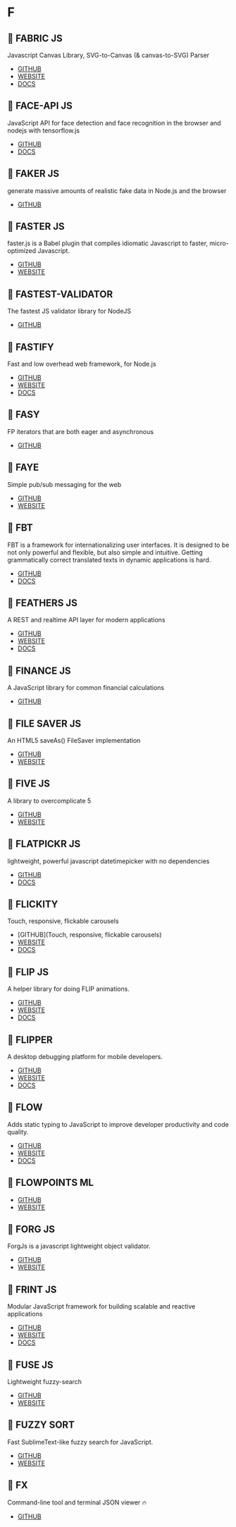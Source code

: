 # F

## :rocket: FABRIC JS

Javascript Canvas Library, SVG-to-Canvas (& canvas-to-SVG) Parser

* [GITHUB](https://github.com/fabricjs/fabric.js)
* [WEBSITE](http://fabricjs.com/)
* [DOCS](http://fabricjs.com/docs/)

## :rocket: FACE-API JS

JavaScript API for face detection and face recognition in the browser and nodejs with tensorflow.js

* [GITHUB](https://github.com/justadudewhohacks/face-api.js)
* [DOCS](https://justadudewhohacks.github.io/face-api.js/docs/globals.html)

## :rocket: FAKER JS

generate massive amounts of realistic fake data in Node.js and the browser

* [GITHUB](https://github.com/Marak/faker.js)

## :rocket: FASTER JS

faster.js is a Babel plugin that compiles idiomatic Javascript to faster, micro-optimized Javascript.

* [GITHUB](https://github.com/vzhou842/faster.js)
* [WEBSITE](https://www.npmjs.com/package/faster.js)

## :rocket: FASTEST-VALIDATOR

The fastest JS validator library for NodeJS

* [GITHUB](https://github.com/icebob/fastest-validator)

## :rocket: FASTIFY

Fast and low overhead web framework, for Node.js

* [GITHUB](https://github.com/fastify/fastify)
* [WEBSITE](https://www.fastify.io/)
* [DOCS](https://www.fastify.io/docs/latest/)

## :rocket: FASY

FP iterators that are both eager and asynchronous

* [GITHUB](https://github.com/getify/fasy)

## :rocket: FAYE

Simple pub/sub messaging for the web

* [GITHUB](https://github.com/faye/faye)
* [WEBSITE](https://faye.jcoglan.com/)

## :rocket: FBT

FBT is a framework for internationalizing user interfaces. It is designed to be not only powerful and flexible, but also simple and intuitive. Getting grammatically correct translated texts in dynamic applications is hard.

* [GITHUB](https://github.com/facebookincubator/fbt)
* [DOCS](https://facebookincubator.github.io/fbt/)

## :rocket: FEATHERS JS

A REST and realtime API layer for modern applications

* [GITHUB](https://github.com/feathersjs/feathers)
* [WEBSITE](https://feathersjs.com/)
* [DOCS](http://docs.feathersjs.com/)

## :rocket: FINANCE JS

A JavaScript library for common financial calculations

* [GITHUB](https://github.com/ebradyjobory/finance.js)

## :rocket: FILE SAVER JS

An HTML5 saveAs() FileSaver implementation

* [GITHUB](https://github.com/eligrey/FileSaver.js)
* [WEBSITE](https://eligrey.com/blog/saving-generated-files-on-the-client-side/)

## :rocket: FIVE JS

A library to overcomplicate 5

* [GITHUB](https://github.com/jackdclark/five)
* [WEBSITE](https://five.js.org/)

## :rocket: FLATPICKR JS

lightweight, powerful javascript datetimepicker with no dependencies

* [GITHUB](https://github.com/flatpickr/flatpickr)
* [DOCS](https://flatpickr.js.org/)

## :rocket: FLICKITY

Touch, responsive, flickable carousels

* [GITHUB](Touch, responsive, flickable carousels)
* [WEBSITE](https://flickity.metafizzy.co/)
* [DOCS](https://flickity.metafizzy.co/api.html)

## :rocket: FLIP JS

A helper library for doing FLIP animations.

* [GITHUB](https://github.com/googlearchive/flipjs)
* [WEBSITE](https://aerotwist.com/blog/flip-your-animations/)
* [DOCS](https://aerotwist.com/tutorials/)

## :rocket: FLIPPER

A desktop debugging platform for mobile developers.

* [GITHUB](https://github.com/facebook/flipper)
* [WEBSITE](https://fbflipper.com/)
* [DOCS](https://fbflipper.com/docs/understand.html)

## :rocket: FLOW

Adds static typing to JavaScript to improve developer productivity and code quality.

* [GITHUB](https://github.com/facebook/flow)
* [WEBSITE](https://flow.org/)
* [DOCS](https://flow.org/en/docs/)

## :rocket: FLOWPOINTS ML

* [GITHUB](https://github.com/mariusbrataas/flowpoints_ml)
* [WEBSITE](https://mariusbrataas.github.io/flowpoints_ml/)

## :rocket: FORG JS

ForgJs is a javascript lightweight object validator.

* [GITHUB](https://github.com/oussamahamdaoui/forgJs)
* [WEBSITE](https://oussamahamdaoui.github.io/forgjs-examples/)

## :rocket: FRINT JS

Modular JavaScript framework for building scalable and reactive applications

* [GITHUB](https://github.com/frintjs/frint)
* [WEBSITE](https://frint.js.org/)
* [DOCS](https://frint.js.org/docs)

## :rocket: FUSE JS

Lightweight fuzzy-search

* [GITHUB](https://github.com/krisk/Fuse)
* [WEBSITE](http://fusejs.io/)

## :rocket: FUZZY SORT

Fast SublimeText-like fuzzy search for JavaScript.

* [GITHUB](https://github.com/farzher/fuzzysort)
* [WEBSITE](https://rawgit.com/farzher/fuzzysort/master/test.html)

## :rocket: FX

Command-line tool and terminal JSON viewer :fire:

* [GITHUB](https://github.com/antonmedv/fx)
